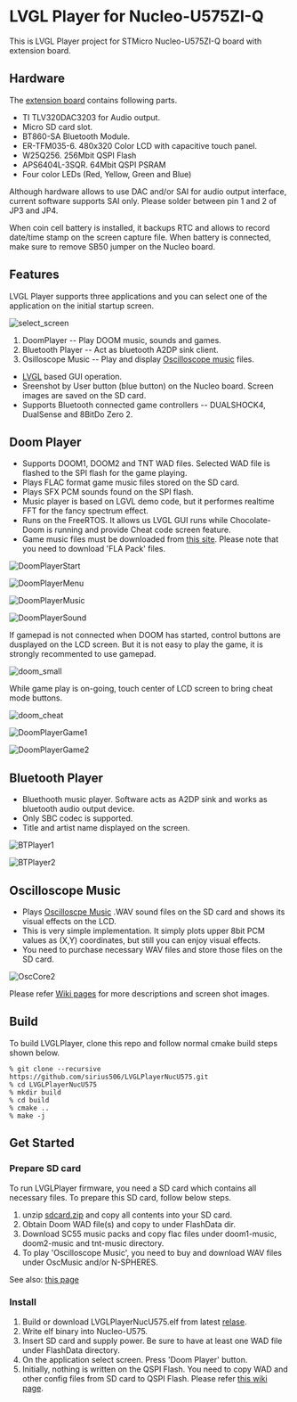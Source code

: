 # LVGL Player for Nucleo-U575ZI-Q

This is LVGL Player project for STMicro Nucleo-U575ZI-Q board with extension board.

## Hardware
The [extension board](https://github.com/sirius506/LVGLPlayerNucU575/blob/main/Schematic.pdf) contains following parts.

* TI TLV320DAC3203 for Audio output.
* Micro SD card slot.
* BT860-SA Bluetooth Module.
* ER-TFM035-6. 480x320 Color LCD with capacitive touch panel.
* W25Q256. 256Mbit QSPI Flash
* APS6404L-3SQR. 64Mbit QSPI PSRAM
* Four color LEDs (Red, Yellow, Green and Blue)

Although hardware allows to use DAC and/or SAI for audio output
interface, current software supports SAI only.
Please solder between pin 1 and 2 of JP3 and JP4.

When coin cell battery is installed, it backups RTC and allows to record
date/time stamp on the screen capture file.
When battery is connected, make sure to remove
SB50 jumper on the Nucleo board.

## Features

LVGL Player supports three applications and you can select one of the
application on the initial startup screen.

![select_screen](https://github.com/user-attachments/assets/f4b2d042-1b5c-420f-8219-2e2b0eccfac1)

1. DoomPlayer -- Play DOOM music, sounds and games.
2. Bluetooth Player -- Act as bluetooth A2DP sink client.
3. Osilloscope Music -- Play and display [Oscilloscope music](https://oscilloscopemusic.com/) files.

* [LVGL](https://github.com/lvgl/lvgl) based GUI operation.
* Sreenshot by User button (blue button) on the Nucleo board. Screen images are saved on the SD card.
* Supports Bluetooth connected game controllers -- DUALSHOCK4, DualSense and 8BitDo Zero 2.

## Doom Player
* Supports DOOM1, DOOM2 and TNT WAD files. Selected WAD file is flashed to the SPI flash for the game playing.
* Plays FLAC format game music files stored on the SD card.
* Plays SFX PCM sounds found on the SPI flash.
* Music player is based on LGVL demo code, but it performes realtime FFT for the fancy spectrum effect.
* Runs on the FreeRTOS. It allows us LVGL GUI runs while Chocolate-Doom is running and provide Cheat code screen feature.
* Game music files must be downloaded from [this site](http://sc55.duke4.net/games.php#doom). Please note that you need to download 'FLA Pack' files.

![DoomPlayerStart](https://github.com/user-attachments/assets/fbc68a92-5db6-420b-83eb-81d23e44db99)

![DoomPlayerMenu](https://github.com/user-attachments/assets/7ce2ef10-5a91-48d1-a33a-d13c271e0287)

![DoomPlayerMusic](https://github.com/user-attachments/assets/64c4d27d-d4fb-4f43-9cf0-52608cd5dbc8)

![DoomPlayerSound](https://github.com/user-attachments/assets/77bc90bd-78f0-4b23-834f-7d82ef2413ee)

If gamepad is not connected when DOOM has started, control buttons are dusplayed on the LCD screen. But it is not easy to play the game, it is strongly recommented to use gamepad.

![doom_small](https://github.com/user-attachments/assets/89af701a-7601-403e-8a4b-07e58540d4ff)

While game play is on-going, touch center of LCD screen to bring cheat mode buttons.

![doom_cheat](https://github.com/user-attachments/assets/338aee16-52bb-43d7-bdb6-4229785b9fa0)

![DoomPlayerGame1](https://github.com/user-attachments/assets/35791cc3-d0b3-4a01-bd18-f9dfeedd7269)

![DoomPlayerGame2](https://github.com/user-attachments/assets/4dcf60e3-f8c0-452a-b048-6c33286816d8)

## Bluetooth Player
* Bluethooth music player. Software acts as A2DP sink and works as bluetooth audio output device.
* Only SBC codec is supported.
* Title and artist name displayed on the screen.

![BTPlayer1](https://github.com/user-attachments/assets/a0663820-5dd8-48bc-ba4c-9e0037a6d7d8)

![BTPlayer2](https://github.com/user-attachments/assets/23dcb86b-c939-4536-abaa-0109dea3ef62)

## Oscilloscope Music
* Plays [Oscilloscpe Music](https://oscilloscopemusic.com/) .WAV sound files on the SD card and shows its visual effects on the LCD.
* This is very simple implementation. It simply plots upper 8bit PCM values as (X,Y) coordinates, but still you can enjoy visual effects.
* You need to purchase necessary WAV files and store those files on the SD card.

![OscCore2](https://github.com/user-attachments/assets/bf867100-0e9a-4036-8a14-bad15a9174f5)

Please refer [Wiki pages](https://github.com/sirius506/DoomPlayerNucU575/wiki) for more descriptions and screen shot images.

## Build

To build LVGLPlayer, clone this repo and follow normal cmake build steps shown below.

```
% git clone --recursive https://github.com/sirius506/LVGLPlayerNucU575.git
% cd LVGLPlayerNucU575
% mkdir build
% cd build
% cmake ..
% make -j
```
## Get Started

### Prepare SD card

To run LVGLPlayer firmware, you need a SD card which contains all necessary files. To prepare this SD card, follow below steps.

1. unzip [sdcard.zip](sdcard.zip) and copy all contents into your SD card.
2. Obtain Doom WAD file(s) and copy to under FlashData dir.
3. Download SC55 music packs and copy flac files under doom1-music, doom2-music and tnt-music directory.
4. To play 'Oscilloscope Music', you need to buy and download WAV files under OscMusic and/or N-SPHERES.

See also: [this page](https://github.com/sirius506/LVGLPlayerNucU575/wiki/SD-Card)

### Install

1. Build or download LVGLPlayerNucU575.elf from latest [relase](https://github.com/sirius506/LVGLPlayerNucU575/releases).
2. Write elf binary into Nucleo-U575.
3. Insert SD card and supply power. Be sure to have at least one WAD file under FlashData directory.
4. On the application select screen. Press 'Doom Player' button.
5. Initially, nothing is written on the QSPI Flash. You need to copy WAD and other config files from SD card to QSPI Flash. Please refer [this wiki page](https://github.com/sirius506/LVGLPlayerNucU575/wiki/Initial-Flash-Copy).
